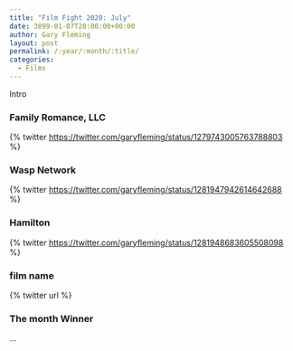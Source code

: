 ```yaml
---
title: "Film Fight 2020: July"
date: 3899-01-07T20:00:00+00:00
author: Gary Fleming
layout: post
permalink: /:year/:month/:title/
categories:
  - Films
---
```


Intro

### Family Romance, LLC

{% twitter https://twitter.com/garyfleming/status/1279743005763788803 %}

### Wasp Network

{% twitter https://twitter.com/garyfleming/status/1281947942614642688 %}

### Hamilton

{% twitter https://twitter.com/garyfleming/status/1281948683605508098 %}

### film name

{% twitter url %}


### The month Winner

...
